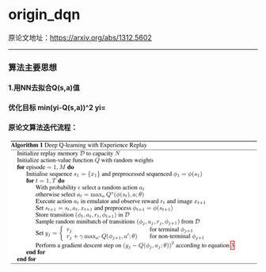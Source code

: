 origin_dqn
===
原论文地址：https://arxiv.org/abs/1312.5602
___
### 算法主要思想
#### 1.用NN去拟合Q(s,a)值
####  优化目标 min(yi-Q(s,a))^2   yi=
#### 原论文算法迭代流程：
![image](https://github.com/applezjm/reinforcement_learning/blob/master/origin_dqn/image.png)
